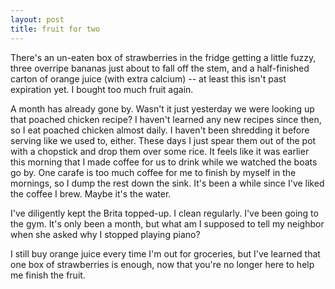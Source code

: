 ```yaml
---
layout: post
title: fruit for two
---
```


There's an un-eaten box of strawberries in the fridge getting a little fuzzy, three overripe bananas just about to fall off the stem, and a half-finished carton of orange juice (with extra calcium) -- at least this isn't past expiration yet. I bought too much fruit again. 

A month has already gone by. Wasn't it just yesterday we were looking up that poached chicken recipe? I haven't learned any new recipes since then, so I eat poached chicken almost daily. I haven't been shredding it before serving like we used to, either. These days I just spear them out of the pot with a chopstick and drop them over some rice. It feels like it was earlier this morning that I made coffee for us to drink while we watched the boats go by. One carafe is too much coffee for me to finish by myself in the mornings, so I dump the rest down the sink. It's been a while since I've liked the coffee I brew. Maybe it's the water.

I've diligently kept the Brita topped-up. I clean regularly. I've been going to the gym. It's only been a month, but what am I supposed to tell my neighbor when she asked why I stopped playing piano?

I still buy orange juice every time I'm out for groceries, but I've learned that one box of strawberries is enough, now that you're no longer here to help me finish the fruit.

